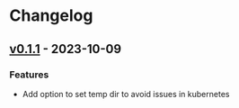# Changelog


<a name="v0.1.1"></a>
## [v0.1.1] - 2023-10-09
### Features
- Add option to set temp dir to avoid issues in kubernetes


[Unreleased]: https://github.com/RobinThrift/stuff/compare/v0.1.1...HEAD
[v0.1.1]: https://github.com/RobinThrift/stuff/compare/v0.1.0...v0.1.1
